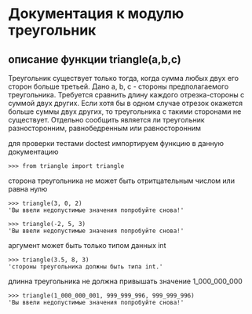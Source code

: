 Документация к модулю треугольник
===
описание функции triangle(a,b,c)
---
Треугольник существует только тогда,
когда сумма любых двух его сторон больше третьей.
Дано a, b, c - стороны предполагаемого треугольника.
Требуется сравнить длину каждого отрезка-стороны с суммой двух других.
Если хотя бы в одном случае отрезок окажется больше суммы двух других, 
то треугольника с такими сторонами не существует.
Отдельно сообщить является ли треугольник разносторонним, равнобедренным или равносторонним

для проверки тестами doctest импортируем функцию в данную документацию

    >>> from triangle import triangle

сторона треугольника не может быть отритцательным числом или равна нулю

    >>> triangle(3, 0, 2)
    'Вы ввели недопустимые значения попробуйте снова!'

    >>> triangle(-2, 5, 3)
    'Вы ввели недопустимые значения попробуйте снова!'

аргумент может быть только типом данных int


    >>> triangle(3.5, 8, 3)
    'стороны треугольника должны быть типа int.'


длинна треугольника не должна привышать значение 1_000_000_000


    >>> triangle(1_000_000_001, 999_999_996, 999_999_996)
    'Вы ввели недопустимые значения попробуйте снова!'